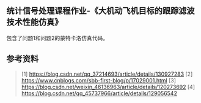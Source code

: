 ## 统计信号处理课程作业-《大机动飞机目标的跟踪滤波技术性能仿真》

包含了问题1和问题2的蒙特卡洛仿真代码。

## 参考资料
> [1] https://blog.csdn.net/qq_37214693/article/details/130927283
> [2] https://www.cnblogs.com/sbb-first-blog/p/17029001.html
> [3] https://blog.csdn.net/weixin_46136963/article/details/120273692
> [4] https://blog.csdn.net/qq_45737966/article/details/129056542
